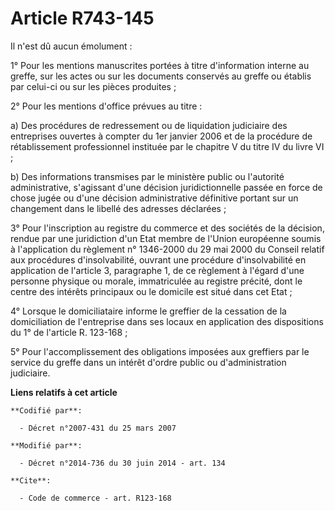 # Article R743-145

Il n'est dû aucun émolument : 

1° Pour les mentions manuscrites portées à titre d'information interne au greffe, sur les actes ou sur les documents
conservés au greffe ou établis par celui-ci ou sur les pièces produites ; 

2° Pour les mentions d'office prévues au titre : 

a) Des procédures de redressement ou de liquidation judiciaire des entreprises ouvertes à compter du 1er janvier 2006 et de
la procédure de rétablissement professionnel instituée par le chapitre V du titre IV du livre VI ; 

b) Des informations transmises par le ministère public ou l'autorité administrative, s'agissant d'une décision
juridictionnelle passée en force de chose jugée ou d'une décision administrative définitive portant sur un changement dans le
libellé des adresses déclarées ; 

3° Pour l'inscription au registre du commerce et des sociétés de la décision, rendue par une juridiction d'un Etat membre de
l'Union européenne soumis à l'application du règlement n° 1346-2000 du 29 mai 2000 du Conseil relatif aux procédures
d'insolvabilité, ouvrant une procédure d'insolvabilité en application de l'article 3, paragraphe 1, de ce règlement à l'égard
d'une personne physique ou morale, immatriculée au registre précité, dont le centre des intérêts principaux ou le domicile
est situé dans cet Etat ; 

4° Lorsque le domiciliataire informe le greffier de la cessation de la domiciliation de l'entreprise dans ses locaux en
application des dispositions du 1° de l'article R. 123-168 ; 

5° Pour l'accomplissement des obligations imposées aux greffiers par le service du greffe dans un intérêt d'ordre public ou
d'administration judiciaire.

**Liens relatifs à cet article**

	**Codifié par**:

	  - Décret n°2007-431 du 25 mars 2007

	**Modifié par**:

	  - Décret n°2014-736 du 30 juin 2014 - art. 134

	**Cite**:

	  - Code de commerce - art. R123-168
